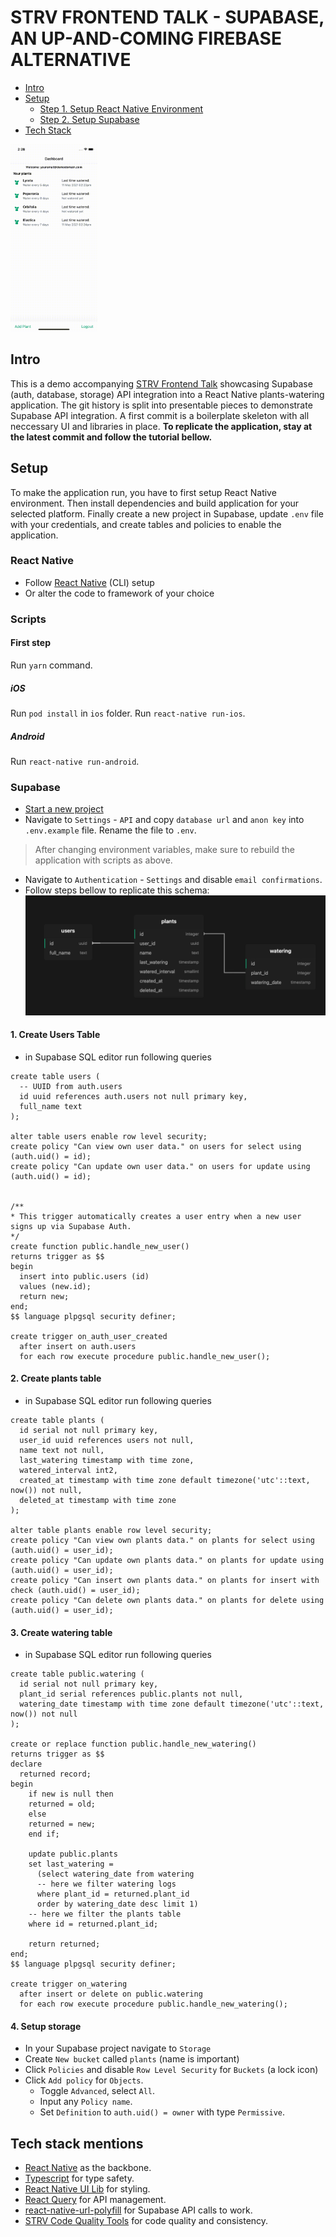 # STRV FRONTEND TALK - SUPABASE, AN UP-AND-COMING FIREBASE ALTERNATIVE

- [Intro](#intro)
- [Setup](#setup)
  - [Step 1. Setup React Native Environment](#react-native)
  - [Step 2. Setup Supabase](#supabase)
- [Tech Stack](#tech-stack-mentions)

<img src='./demo.gif' height='300'>

## Intro

This is a demo accompanying [STRV Frontend Talk](https://www.eventbrite.com/e/online-frontend-talk-supabase-an-up-and-coming-firebase-alternative-tickets-153504601395?aff=ebdsoporgprofile) showcasing Supabase (auth, database, storage) API integration into a React Native plants-watering application. The git history is split into presentable pieces to demonstrate Supabase API integration. A first commit is a boilerplate skeleton with all neccessary UI and libraries in place. **To replicate the application, stay at the latest commit and follow the tutorial bellow.**

## Setup

To make the application run, you have to first setup React Native environment. Then install dependencies and build application for your selected platform. Finally create a new project in Supabase, update `.env` file with your credentials, and create tables and policies to enable the application.

### React Native

- Follow [React Native](https://reactnative.dev/docs/environment-setup) (CLI) setup
- Or alter the code to framework of your choice

### Scripts

#### First step

Run `yarn` command.

##### iOS

Run `pod install` in `ios` folder.
Run `react-native run-ios`.

##### Android

Run `react-native run-android`.

### Supabase

- [Start a new project](https://app.supabase.io/)
- Navigate to `Settings` - `API` and copy `database url` and `anon key` into `.env.example` file. Rename the file to `.env`.

> After changing environment variables, make sure to rebuild the application with scripts as above.

- Navigate to `Authentication` - `Settings` and disable `email confirmations`.
- Follow steps bellow to replicate this schema:
  ![Schema](./schema.png)

#### 1. Create Users Table

- in Supabase SQL editor run following queries

```
create table users (
  -- UUID from auth.users
  id uuid references auth.users not null primary key,
  full_name text
);

alter table users enable row level security;
create policy "Can view own user data." on users for select using (auth.uid() = id);
create policy "Can update own user data." on users for update using (auth.uid() = id);


/**
* This trigger automatically creates a user entry when a new user signs up via Supabase Auth.
*/
create function public.handle_new_user()
returns trigger as $$
begin
  insert into public.users (id)
  values (new.id);
  return new;
end;
$$ language plpgsql security definer;

create trigger on_auth_user_created
  after insert on auth.users
  for each row execute procedure public.handle_new_user();
```

#### 2. Create plants table

- in Supabase SQL editor run following queries

```
create table plants (
  id serial not null primary key,
  user_id uuid references users not null,
  name text not null,
  last_watering timestamp with time zone,
  watered_interval int2,
  created_at timestamp with time zone default timezone('utc'::text, now()) not null,
  deleted_at timestamp with time zone
);

alter table plants enable row level security;
create policy "Can view own plants data." on plants for select using (auth.uid() = user_id);
create policy "Can update own plants data." on plants for update using (auth.uid() = user_id);
create policy "Can insert own plants data." on plants for insert with check (auth.uid() = user_id);
create policy "Can delete own plants data." on plants for delete using (auth.uid() = user_id);
```

#### 3. Create watering table

- in Supabase SQL editor run following queries

```
create table public.watering (
  id serial not null primary key,
  plant_id serial references public.plants not null,
  watering_date timestamp with time zone default timezone('utc'::text, now()) not null
);

create or replace function public.handle_new_watering()
returns trigger as $$
declare
  returned record;
begin
    if new is null then
    returned = old;
    else
    returned = new;
    end if;

    update public.plants
    set last_watering =
      (select watering_date from watering
      -- here we filter watering logs
      where plant_id = returned.plant_id
      order by watering_date desc limit 1)
    -- here we filter the plants table
    where id = returned.plant_id;

    return returned;
end;
$$ language plpgsql security definer;

create trigger on_watering
  after insert or delete on public.watering
  for each row execute procedure public.handle_new_watering();
```

#### 4. Setup storage

- In your Supabase project navigate to `Storage`
- Create `New bucket` called `plants` (name is important)
- Click `Policies` and disable `Row Level Security` for `Buckets` (a lock icon)
- Click `Add policy` for `Objects`.
  - Toggle `Advanced`, select `All`.
  - Input any `Policy name`.
  - Set `Definition` to `auth.uid() = owner` with type `Permissive`.

## Tech stack mentions

- [React Native](https://reactnative.dev/) as the backbone.
- [Typescript](https://www.typescriptlang.org/) for type safety.
- [React Native UI Lib](https://github.com/wix/react-native-ui-lib) for styling.
- [React Query](https://react-query.tanstack.com/) for API management.
- [react-native-url-polyfill](https://github.com/charpeni/react-native-url-polyfill) for Supabase API calls to work.
- [STRV Code Quality Tools](https://github.com/strvcom/code-quality-tools) for code quality and consistency.
